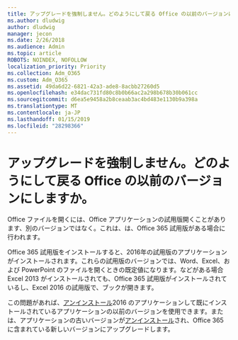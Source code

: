 ```yaml
---
title: アップグレードを強制しません。どのようにして戻る Office の以前のバージョンにしますか。
ms.author: dludwig
author: dludwig
manager: jecon
ms.date: 2/26/2018
ms.audience: Admin
ms.topic: article
ROBOTS: NOINDEX, NOFOLLOW
localization_priority: Priority
ms.collection: Adm_O365
ms.custom: Adm_O365
ms.assetid: 49da6d22-6821-42a3-ade8-8acbb27260d5
ms.openlocfilehash: e34dac731fd80c8b0b66ac2a298b678b30b061cc
ms.sourcegitcommit: d6ea5e9458a2b8ceaab3ac4bd483e1130b9a398a
ms.translationtype: MT
ms.contentlocale: ja-JP
ms.lasthandoff: 01/15/2019
ms.locfileid: "28298366"
---
```

# <a name="dont-force-me-to-upgrade-how-do-i-go-back-to-the-previous-office-version"></a>アップグレードを強制しません。どのようにして戻る Office の以前のバージョンにしますか。

Office ファイルを開くには、Office アプリケーションの試用版開くことがあります、別のバージョンではなく。これは、は、Office 365 試用版がある場合に行われます。 
  
Office 365 試用版をインストールすると、2016年の試用版のアプリケーションがインストールされます。これらの試用版のバージョンでは、Word、Excel、および PowerPoint のファイルを開くときの既定値になります。などがある場合 Excel 2013 がインストールされても、Office 365 試用版がインストールされているし、Excel 2016 の試用版で、ブックが開きます。 
  
この問題があれば、[アンインストール](https://support.office.com/article/9dd49b83-264a-477a-8fcc-2fdf5dbf61d8.aspx)2016 のアプリケーションして既にインストールされているアプリケーションの以前のバージョンを使用できます。または、アプリケーションの古いバージョンが[アンインストール](https://support.office.com/article/9dd49b83-264a-477a-8fcc-2fdf5dbf61d8.aspx)され、Office 365 に含まれている新しいバージョンにアップグレードします。 
  

